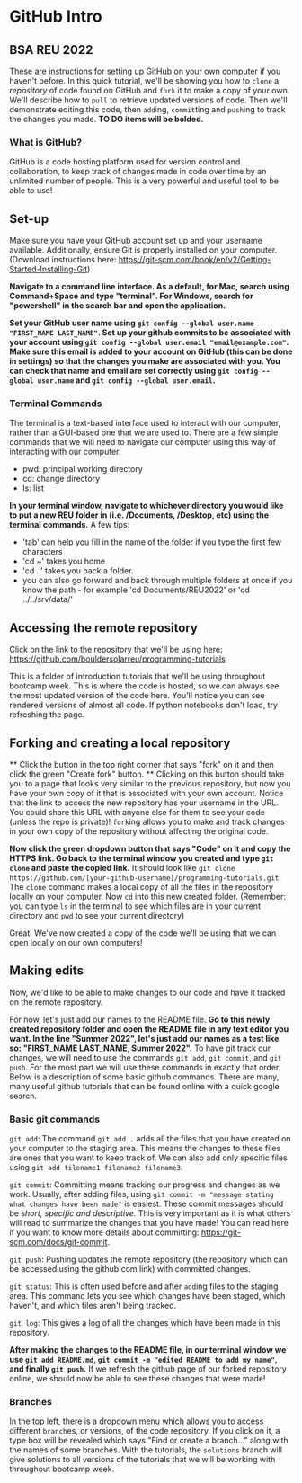 # GitHub Intro
## BSA REU 2022

These are instructions for setting up GitHub on your own computer if you haven't before. In this quick tutorial, we'll be showing you how to `clone` a *repository* of code found on GitHub and `fork` it to make a copy of your own. We'll describe how to `pull` to retrieve updated versions of code. Then we'll demonstrate editing this code, then `add`ing, `commit`ting and `push`ing to track the changes you made. **TO DO items will be bolded.**

### What is GitHub?
GitHub is a code hosting platform used for version control and collaboration, to keep track of changes made in code over time by an unlimited number of people. This is a very powerful and useful tool to be able to use!

## Set-up
Make sure you have your GitHub account set up and your username available. Additionally, ensure Git is properly installed on your computer. (Download instructions here: https://git-scm.com/book/en/v2/Getting-Started-Installing-Git)

**Navigate to a command line interface. As a default, for Mac, search using Command+Space and type "terminal". For Windows, search for "powershell" in the search bar and open the application.**

**Set your GitHub user name using `git config --global user.name "FIRST_NAME LAST_NAME"`. Set up your github commits to be associated with your account using `git config --global user.email "email@example.com"`. Make sure this email is added to your account on GitHub (this can be done in settings) so that the changes you make are associated with you. You can check that name and email are set correctly using `git config --global user.name` and `git config --global user.email`.**

### Terminal Commands
The terminal is a text-based interface used to interact with our computer, rather than a GUI-based one that we are used to. There are a few simple commands that we will need to navigate our computer using this way of interacting with our computer.
* pwd: principal working directory
* cd: change directory
* ls: list

**In your terminal window, navigate to whichever directory you would like to put a new REU folder in (i.e. /Documents, /Desktop, etc) using the terminal commands.** 
A few tips: 
* 'tab' can help you fill in the name of the folder if you type the first few characters
* 'cd ~' takes you home
* 'cd ..' takes you back a folder.
* you can also go forward and back through multiple folders at once if you know the path - for example 'cd Documents/REU2022' or 'cd ../../srv/data/'

## Accessing the remote repository
Click on the link to the repository that we'll be using here: https://github.com/bouldersolarreu/programming-tutorials

This is a folder of introduction tutorials that we'll be using throughout bootcamp week. This is where the code is hosted, so we can always see the most updated version of the code here. You'll notice you can see rendered versions of almost all code. If python notebooks don't load, try refreshing the page.

## Forking and creating a local repository
** Click the button in the top right corner that says "fork" on it and then click the green "Create fork" button. ** Clicking on this button should take you to a page that looks very similar to the previous repository, but now you have your own copy of it that is associated with your own account. Notice that the link to access the new repository has your username in the URL. You could share this URL with anyone else for them to see your code (unless the repo is private)! `fork`ing allows you to make and track changes in your own copy of the repository without affecting the original code.

**Now click the green dropdown button that says "Code" on it and copy the HTTPS link. Go back to the terminal window you created and type `git clone` and paste the copied link.** It should look like `git clone https://github.com/[your-github-username]/programming-tutorials.git`. The `clone` command makes a local copy of all the files in the repository locally on your computer. Now `cd` into this new created folder. (Remember: you can type `ls` in the terminal to see which files are in your current directory and `pwd` to see your current directory)

Great! We've now created a copy of the code we'll be using that we can open locally on our own computers!

## Making edits
Now, we'd like to be able to make changes to our code and have it tracked on the remote repository.

For now, let's just add our names to the README file. **Go to this newly created repository folder and open the README file in any text editor you want. In the line "Summer 2022", let's just add our names as a test like so: "FIRST_NAME LAST_NAME, Summer 2022".** To have git track our changes, we will need to use the commands `git add`, `git commit`, and `git push`. For the most part we will use these commands in exactly that order. Below is a description of some basic github commands. There are many, many useful github tutorials that can be found online with a quick google search.

### Basic git commands
`git add`: The command `git add .` adds all the files that you have created on your computer to the staging area. This means the changes to these files are ones that you want to keep track of. We can also add only specific files using `git add filename1 filename2 filename3`.

`git commit`: Committing means tracking our progress and changes as we work. Usually, after adding files, using `git commit -m "message stating what changes have been made"` is easiest. These commit messages should be *short, specific and descriptive.* This is very important as it is what others will read to summarize the changes that you have made! You can read here if you want to know more details about committing: https://git-scm.com/docs/git-commit.

`git push`: Pushing updates the remote repository (the repository which can be accessed using the github.com link) with committed changes.

`git status`: This is often used before and after `add`ing files to the staging area. This command lets you see which changes have been staged, which haven't, and which files aren't being tracked.

`git log`: This gives a log of all the changes which have been made in this repository.

**After making the changes to the README file, in our terminal window we use `git add README.md`, `git commit -m "edited README to add my name"`, and finally `git push`.** If we refresh the github page of our forked repository online, we should now be able to see these changes that were made!

### Branches
In the top left, there is a dropdown menu which allows you to access different `branch`es, or versions, of the code repository. If you click on it, a type box will be revealed which says "Find or create a branch..." along with the names of some branches. With the tutorials, the `solutions` branch will give solutions to all versions of the tutorials that we will be working with throughout bootcamp week.